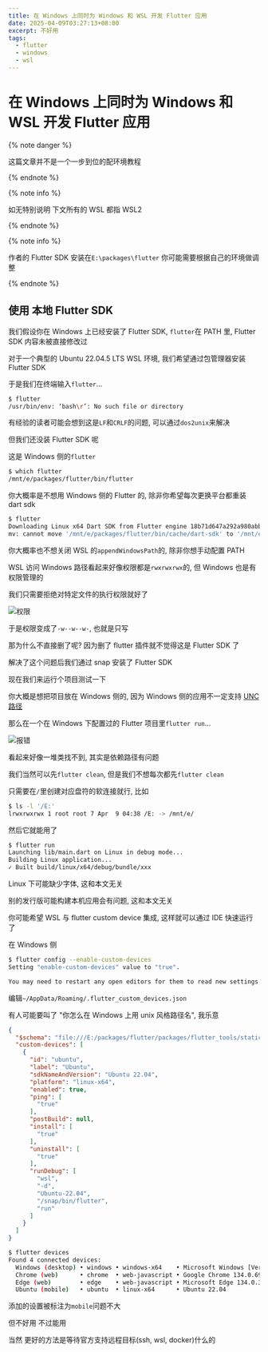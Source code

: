 ```yaml
---
title: 在 Windows 上同时为 Windows 和 WSL 开发 Flutter 应用
date: 2025-04-09T03:27:13+08:00
excerpt: 不好用
tags: 
  - flutter
  - windows
  - wsl
---
```


# 在 Windows 上同时为 Windows 和 WSL 开发 Flutter 应用

{% note danger %}

这篇文章并不是一个一步到位的配环境教程

{% endnote %}

{% note info %}

如无特别说明 下文所有的 WSL 都指 WSL2

{% endnote %}

{% note info %}

作者的 Flutter SDK 安装在`E:\packages\flutter` 你可能需要根据自己的环境做调整

{% endnote %}

## 使用 本地 Flutter SDK

我们假设你在 Windows 上已经安装了 Flutter SDK, `flutter`在 PATH 里, Flutter SDK 内容未被直接修改过

对于一个典型的 Ubuntu 22.04.5 LTS WSL 环境, 我们希望通过包管理器安装 Flutter SDK

于是我们在终端输入`flutter`...

```bash
$ flutter
/usr/bin/env: ‘bash\r’: No such file or directory
```

有经验的读者可能会想到这是`LF`和`CRLF`的问题, 可以通过`dos2unix`来解决

但我们还没装 Flutter SDK 呢

这是 Windows 侧的`flutter`

```bash
$ which flutter
/mnt/e/packages/flutter/bin/flutter
```

你大概率是不想用 Windows 侧的 Flutter 的, 除非你希望每次更换平台都重装 dart sdk

```bash
$ flutter
Downloading Linux x64 Dart SDK from Flutter engine 18b71d647a292a980abb405ac7d16fe1f0b20434...
mv: cannot move '/mnt/e/packages/flutter/bin/cache/dart-sdk' to '/mnt/e/packages/flutter/bin/cache/dart-sdk.old': Permission denied
```

你大概率也不想关闭 WSL 的`appendWindowsPath`的, 除非你想手动配置 PATH

WSL 访问 Windows 路径看起来好像权限都是`rwxrwxrwx`的, 但 Windows 也是有权限管理的

我们只需要拒绝对特定文件的执行权限就好了

![权限](1.png)

于是权限变成了`-w--w--w-`, 也就是只写

那为什么不直接删了呢? 因为删了 flutter 插件就不觉得这是 Flutter SDK 了

解决了这个问题后我们通过 snap 安装了 Flutter SDK

现在我们来运行个项目测试一下

你大概是想把项目放在 Windows 侧的, 因为 Windows 侧的应用不一定支持 [UNC 路径](https://learn.microsoft.com/en-us/dotnet/standard/io/file-path-formats#unc-paths)

那么在一个在 Windows 下配置过的 Flutter 项目里`flutter run`...

![报错](2.png)

看起来好像一堆类找不到, 其实是依赖路径有问题

我们当然可以先`flutter clean`, 但是我们不想每次都先`flutter clean`

只需要在`/`里创建对应盘符的软连接就行, 比如

```bash
$ ls -l '/E:'
lrwxrwxrwx 1 root root 7 Apr  9 04:38 /E: -> /mnt/e/
```

然后它就能用了

```bash
$ flutter run
Launching lib/main.dart on Linux in debug mode...
Building Linux application...
✓ Built build/linux/x64/debug/bundle/xxx
```

Linux 下可能缺少字体, 这和本文无关

别的发行版可能构建本机应用会有问题, 这和本文无关

你可能希望 WSL 与 flutter custom device 集成, 这样就可以通过 IDE 快速运行了

在 Windows 侧

```bash
$ flutter config --enable-custom-devices
Setting "enable-custom-devices" value to "true".

You may need to restart any open editors for them to read new settings.
```

编辑`~/AppData/Roaming/.flutter_custom_devices.json`

有人可能要叫了 "你怎么在 Windows 上用 unix 风格路径名", 我乐意

```json
{
  "$schema": "file:///E:/packages/flutter/packages/flutter_tools/static/custom-devices.schema.json",
  "custom-devices": [
    {
      "id": "ubuntu",
      "label": "Ubuntu",
      "sdkNameAndVersion": "Ubuntu 22.04",
      "platform": "linux-x64",
      "enabled": true,
      "ping": [
        "true"
      ],
      "postBuild": null,
      "install": [
        "true"
      ],
      "uninstall": [
        "true"
      ],
      "runDebug": [
        "wsl",
        "-d",
        "Ubuntu-22.04",
        "/snap/bin/flutter",
        "run"
      ]
    }
  ]
}
```

```bash
$ flutter devices
Found 4 connected devices:
  Windows (desktop) • windows • windows-x64    • Microsoft Windows [Version 10.0.26100.3624]
  Chrome (web)      • chrome  • web-javascript • Google Chrome 134.0.6998.178
  Edge (web)        • edge    • web-javascript • Microsoft Edge 134.0.3124.85
  Ubuntu (mobile)   • ubuntu  • linux-x64      • Ubuntu 22.04
```

添加的设置被标注为`mobile`问题不大

但不好用 不过能用

当然 更好的方法是等待官方支持远程目标(ssh, wsl, docker)什么的